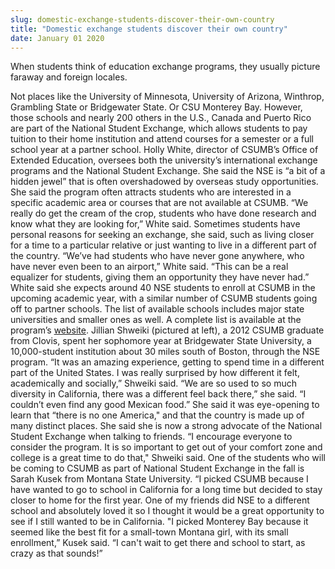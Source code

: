 ```yaml
---
slug: domestic-exchange-students-discover-their-own-country
title: "Domestic exchange students discover their own country"
date: January 01 2020
---
```


<p>When students think of education exchange programs, they usually picture faraway and foreign locales.
</p><p>Not places like the University of Minnesota, University of Arizona, Winthrop, Grambling State or Bridgewater State. Or CSU Monterey Bay. However, those schools and nearly 200 others in the U.S., Canada and Puerto Rico are part of the National Student Exchange, which allows students to pay tuition to their home institution and attend courses for a semester or a full school year at a partner school. Holly White, director of CSUMB’s Office of Extended Education, oversees both the university’s international exchange programs and the National Student Exchange. She said the NSE is “a bit of a hidden jewel” that is often overshadowed by overseas study opportunities. She said the program often attracts students who are interested in a specific academic area or courses that are not available at CSUMB. “We really do get the cream of the crop, students who have done research and know what they are looking for,” White said. Sometimes students have personal reasons for seeking an exchange, she said, such as living closer for a time to a particular relative or just wanting to live in a different part of the country. “We’ve had students who have never gone anywhere, who have never even been to an airport,” White said. “This can be a real equalizer for students, giving them an opportunity they have never had.” White said she expects around 40 NSE students to enroll at CSUMB in the upcoming academic year, with a similar number of CSUMB students going off to partner schools. The list of available schools includes major state universities and smaller ones as well. A complete list is available at the program’s <a href="http://www.nse.org">website</a>. Jillian Shweiki (pictured at left), a 2012 CSUMB graduate from Clovis, spent her sophomore year at Bridgewater State University, a 10,000-student institution about 30 miles south of Boston, through the NSE program. “It was an amazing experience, getting to spend time in a different part of the United States. I was really surprised by how different it felt, academically and socially,” Shweiki said. “We are so used to so much diversity in California, there was a different feel back there,” she said. “I couldn’t even find any good Mexican food.” She said it was eye-opening to learn that “there is no one America," and that the country is made up of many distinct places. She said she is now a strong advocate of the National Student Exchange when talking to friends. “I encourage everyone to consider the program. It is so important to get out of your comfort zone and college is a great time to do that," Shweiki said. One of the students who will be coming to CSUMB as part of National Student Exchange in the fall is Sarah Kusek from Montana State University. “I picked CSUMB because I have wanted to go to school in California for a long time but decided to stay closer to home for the first year. One of my friends did NSE to a different school and absolutely loved it so I thought it would be a great opportunity to see if I still wanted to be in California. "I picked Monterey Bay because it seemed like the best fit for a small-town Montana girl, with its small enrollment,” Kusek said. “I can't wait to get there and school to start, as crazy as that sounds!”  
</p>
